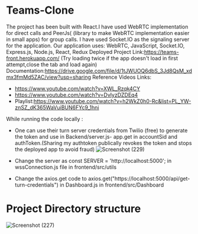 
# Teams-Clone
The project has been built with React.I have used WebRTC implementation for
direct calls and PeerJs( (library to make WebRTC implementation easier in small apps) for
group calls. I have used Socket.IO as the signaling server for the application.
Our application uses: WebRTC, JavaScript, Socket.IO, Express.js, Node.js, React,
Redux
Deployed Project Link:https://teams-front.herokuapp.com/  (Try loading twice  if the app doesn't load in first attempt,close the tab and load again)
Documentation:https://drive.google.com/file/d/1tJWUOQ6dbS_3Jd8QsM_xdmx3fmMd5ZAC/view?usp=sharing
Reference Videos Links:
* https://www.youtube.com/watch?v=XWL_Rzqk4CY
* https://www.youtube.com/watch?v=DvlyzDZDEq4
* Playlist:https://www.youtube.com/watch?v=h2WkZ0h0-Rc&list=PL_YW-znSZ_dK365WaVuiBUN6FYc9_1hni

While running the code locally :
* One can use their turn server credentials from Twilio (free) to generate the token and use in Backend/server.js- app.get in accountSid and authToken.(Sharing my authtoken publically revokes the token and stops the deployed app to avoid fraud)
![Screenshot (229)](https://user-images.githubusercontent.com/58565264/125498287-15220789-72a8-4b8f-9c79-7e7683d1e21d.png)

* Change the server as const SERVER = 'http://localhost:5000'; in wssConnection.js file in frontend/src/utils
* Change the axios.get code to axios.get("https://localhost:5000/api/get-turn-credentials") in Dashboard.js in frontend/src/Dashboard 

# Project Directory structure
![Screenshot (227)](https://user-images.githubusercontent.com/58565264/125444933-6de2acf5-113a-4c70-8a3b-dab27e127d26.png)
